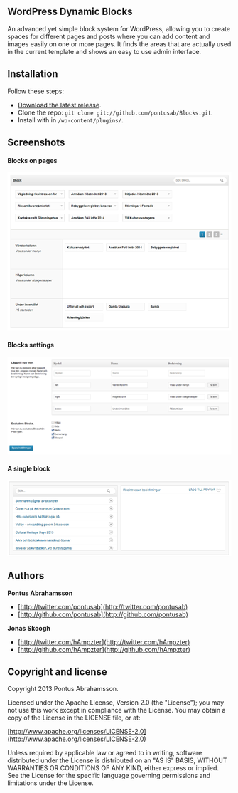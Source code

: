 ## WordPress Dynamic Blocks

An advanced yet simple block system for WordPress, allowing you to create spaces for different pages and posts where you can add content and images easily on one or more pages. It finds the areas that are actually used in the current template and shows an easy to use admin interface.

## Installation

Follow these steps:

* [Download the latest release](https://github.com/pontusab/Blocks/master).
* Clone the repo: `git clone git://github.com/pontusab/Blocks.git`.
* Install with in `/wp-content/plugins/`.

## Screenshots

#### Blocks on pages
![Alt text](/screenshot_1.png "Blocks on pages")

#### Blocks settings
![Alt text](/screenshot_2.png "Blocks settings")

#### A single block
![Alt text](/screenshot_3.png "A single block")

## Authors

**Pontus Abrahamsson**

+ [http://twitter.com/pontusab](http://twitter.com/pontusab)
+ [http://github.com/pontusab](http://github.com/pontusab)

**Jonas Skoogh**

+ [http://twitter.com/hAmpzter](http://twitter.com/hAmpzter)
+ [http://github.com/hAmpzter](http://github.com/hAmpzter)

## Copyright and license

Copyright 2013 Pontus Abrahamsson.

Licensed under the Apache License, Version 2.0 (the "License");
you may not use this work except in compliance with the License.
You may obtain a copy of the License in the LICENSE file, or at:

  [http://www.apache.org/licenses/LICENSE-2.0](http://www.apache.org/licenses/LICENSE-2.0)

Unless required by applicable law or agreed to in writing, software
distributed under the License is distributed on an "AS IS" BASIS,
WITHOUT WARRANTIES OR CONDITIONS OF ANY KIND, either express or implied.
See the License for the specific language governing permissions and
limitations under the License.

